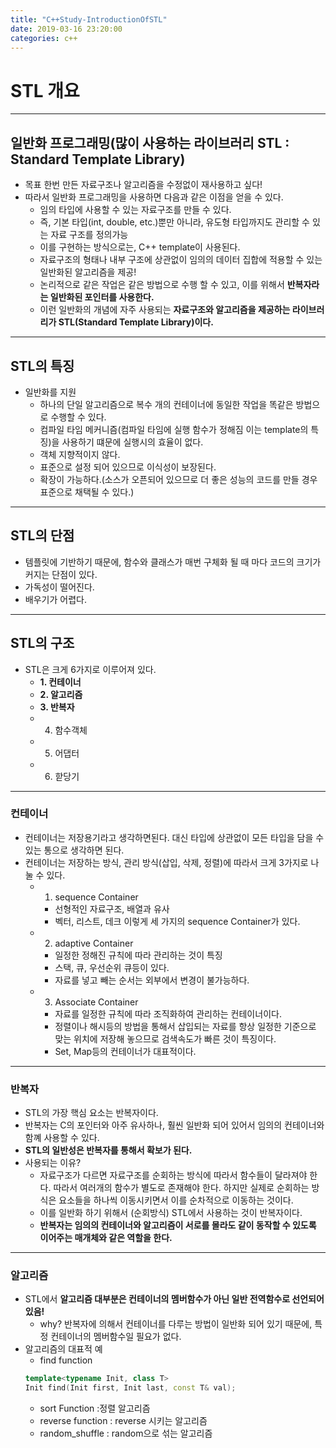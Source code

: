 ```yaml
---
title: "C++Study-IntroductionOfSTL"
date: 2019-03-16 23:20:00
categories: c++
---
```

# STL 개요
---
## 일반화 프로그래밍(많이 사용하는 라이브러리 STL : Standard Template Library)
- 목표 한번 만든 자료구조나 알고리즘을 수정없이 재사용하고 싶다!
- 따라서 일반화 프로그래밍을 사용하면 다음과 같은 이점을 얻을 수 있다.
    - 임의 타입에 사용할 수 있는 자료구조를 만들 수 있다.
    - 즉, 기본 타입(int, double, etc.)뿐만 아니라, 유도형 타입까지도 관리할 수 있는 자료 구조를 정의가능
    - 이를 구현하는 방식으로는, C++ template이 사용된다.
    - 자료구조의 형태나 내부 구조에 상관없이 임의의 데이터 집합에 적용할 수 있는 일반화된 알고리즘을 제공!
    - 논리적으로 같은 작업은 같은 방법으로 수행 할 수 있고, 이를 위해서 **반복자라는 일반화된 포인터를 사용한다.**
    - 이런 일반화의 개념에 자주 사용되는 **자료구조와 알고리즘을 제공하는 라이브러리가 STL(Standard Template Library)이다.**
---
## STL의 특징
- 일반화를 지원
    - 하나의 단일 알고리즘으로 복수 개의 컨테이너에 동일한 작업을 똑같은 방법으로 수행할 수 있다.
    - 컴파일 타임 메커니즘(컴파일 타임에 실행 함수가 정해짐 이는 template의 특징)을 사용하기 떄문에 실행시의 효율이 없다.
    - 객체 지향적이지 않다.
    - 표준으로 설정 되어 있으므로 이식성이 보장된다.
    - 확장이 가능하다.(소스가 오픈되어 있으므로 더 좋은 성능의 코드를 만들 경우 표준으로 채택될 수 있다.)
---
## STL의 단점
- 템플릿에 기반하기 때문에, 함수와 클래스가 매번 구체화 될 때 마다 코드의 크기가 커지는 단점이 있다.
- 가독성이 떨어진다.
- 배우기가 어렵다.
---
## STL의 구조
- STL은 크게 6가지로 이루어져 있다.
    - **1. 컨테이너**
    - **2. 알고리즘**
    - **3. 반복자**
    - 4. 함수객체
    - 5. 어댑터
    - 6. 핟당기
---
### 컨테이너
- 컨테이너는 저장용기라고 생각하면된다. 대신 타입에 상관없이 모든 타입을 담을 수 있는 통으로 생각하면 된다.
- 컨테이너는 저장하는 방식, 관리 방식(삽입, 삭제, 정렬)에 따라서 크게 3가지로 나눌 수 있다.
    - 1. sequence Container
        - 선형적인 자료구조, 배열과 유사
        - 벡터, 리스트, 데크 이렇게 세 가지의 sequence Container가 있다.
    - 2. adaptive Container
        - 일정한 정해진 규칙에 따라 관리하는 것이 특징
        - 스택, 큐, 우선순위 큐등이 있다.
        - 자료를 넣고 빼는 순서는 외부에서 변경이 불가능하다.
    - 3. Associate Container
        - 자료를 일정한 규칙에 따라 조직화하여 관리하는 컨테이너이다.
        - 정렬이나 해시등의 방법을 통해서 삽입되는 자료를 항상 일정한 기준으로 맞는 위치에 저장해 놓으므로 검색속도가 빠른 것이 특징이다.
        - Set, Map등의 컨테이너가 대표적이다.
---
### 반복자
- STL의 가장 핵심 요소는 반복자이다.
- 반복자는 C의 포인터와 아주 유사하나, 훨씬 일반화 되어 있어서 임의의 컨테이너와 함꼐 사용할 수 있다.
- **STL의 일반성은 반복자를 통해서 확보가 된다.**
- 사용되는 이유?
    - 자료구조가 다르면 자료구조를 순회하는 방식에 따라서 함수들이 달라져야 한다. 따라서 여러개의 함수가 별도로 존재해야 한다. 하지만 실제로 순회하는 방식은 요소들을 하나씩 이동시키면서 이를 순차적으로 이동하는 것이다.
    - 이를 일반화 하기 위해서 (순회방식) STL에서 사용하는 것이 반복자이다.
    - **반복자는 임의의 컨테이너와 알고리즘이 서로를 몰라도 같이 동작할 수 있도록 이어주는 매개체와 같은 역할을 한다.**
---
### 알고리즘
-  STL에서 **알고리즘 대부분은 컨테이너의 멤버함수가 아닌 일반 전역함수로 선언되어 있음!**
    - why? 반복자에 의해서 컨테이너를 다루는 방법이 일반화 되어 있기 때문에, 특정 컨테이너의 멤버함수일 필요가 없다.
- 알고리즘의 대표적 예
    - find function
    ```c++
    template<typename Init, class T>
    Init find(Init first, Init last, const T& val);
    ```
    - sort Function :정렬 알고리즘
    - reverse function : reverse 시키는 알고리즘
    - random_shuffle : random으로 섞는 알고리즘
     
